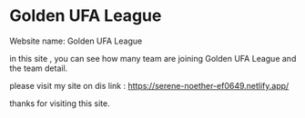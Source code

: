 # Golden UFA League

Website name: Golden UFA League


in this site , 
you can see how many team are joining Golden UFA League 
and the team detail.


please visit my site on dis link : https://serene-noether-ef0649.netlify.app/

thanks for visiting this site.